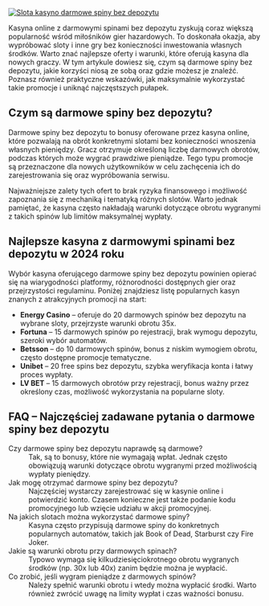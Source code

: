 [![Slota kasyno darmowe spiny bez depozytu](https://123-caf.pages.dev/gitsignup.png)](https://vrmoo.ru/Bt82HjjY)

<div>     <p>Kasyna online z darmowymi spinami bez depozytu zyskują coraz większą popularność wśród miłośników gier hazardowych. To doskonała okazja, aby wypróbować sloty i inne gry bez konieczności inwestowania własnych środków. Warto znać najlepsze oferty i warunki, które oferują kasyna dla nowych graczy. W tym artykule dowiesz się, czym są darmowe spiny bez depozytu, jakie korzyści niosą ze sobą oraz gdzie możesz je znaleźć. Poznasz również praktyczne wskazówki, jak maksymalnie wykorzystać takie promocje i uniknąć najczęstszych pułapek.</p>      <h2>Czym są darmowe spiny bez depozytu?</h2>     <p>Darmowe spiny bez depozytu to bonusy oferowane przez kasyna online, które pozwalają na obrót konkretnymi slotami bez konieczności wnoszenia własnych pieniędzy. Gracz otrzymuje określoną liczbę darmowych obrotów, podczas których może wygrać prawdziwe pieniądze. Tego typu promocje są przeznaczone dla nowych użytkowników w celu zachęcenia ich do zarejestrowania się oraz wypróbowania serwisu.</p>     <p>Najważniejsze zalety tych ofert to brak ryzyka finansowego i możliwość zapoznania się z mechaniką i tematyką różnych slotów. Warto jednak pamiętać, że kasyna często nakładają warunki dotyczące obrotu wygranymi z takich spinów lub limitów maksymalnej wypłaty.</p>      <h2>Najlepsze kasyna z darmowymi spinami bez depozytu w 2024 roku</h2>     <p>Wybór kasyna oferującego darmowe spiny bez depozytu powinien opierać się na wiarygodności platformy, różnorodności dostępnych gier oraz przejrzystości regulaminu. Poniżej znajdziesz listę popularnych kasyn znanych z atrakcyjnych promocji na start:</p>      <ul>       <li><strong>Energy Casino</strong> – oferuje do 20 darmowych spinów bez depozytu na wybrane sloty, przejrzyste warunki obrotu 35x.</li>       <li><strong>Fortuna</strong> – 15 darmowych spinów po rejestracji, brak wymogu depozytu, szeroki wybór automatów.</li>       <li><strong>Betsson</strong> – do 10 darmowych spinów, bonus z niskim wymogiem obrotu, często dostępne promocje tematyczne.</li>       <li><strong>Unibet</strong> – 20 free spins bez depozytu, szybka weryfikacja konta i łatwy proces wypłaty.</li>       <li><strong>LV BET</strong> – 15 darmowych obrotów przy rejestracji, bonus ważny przez określony czas, możliwość wykorzystania na popularne sloty.</li>     </ul>      <h2>FAQ – Najczęściej zadawane pytania o darmowe spiny bez depozytu</h2>     <dl>       <dt>Czy darmowe spiny bez depozytu naprawdę są darmowe?</dt>       <dd>Tak, są to bonusy, które nie wymagają wpłat. Jednak często obowiązują warunki dotyczące obrotu wygranymi przed możliwością wypłaty pieniędzy.</dd>        <dt>Jak mogę otrzymać darmowe spiny bez depozytu?</dt>       <dd>Najczęściej wystarczy zarejestrować się w kasynie online i potwierdzić konto. Czasem konieczne jest także podanie kodu promocyjnego lub wzięcie udziału w akcji promocyjnej.</dd>        <dt>Na jakich slotach można wykorzystać darmowe spiny?</dt>       <dd>Kasyna często przypisują darmowe spiny do konkretnych popularnych automatów, takich jak Book of Dead, Starburst czy Fire Joker.</dd>        <dt>Jakie są warunki obrotu przy darmowych spinach?</dt>       <dd>Typowo wymaga się kilkudziesięciokrotnego obrotu wygranych środków (np. 30x lub 40x) zanim będzie można je wypłacić.</dd>        <dt>Co zrobić, jeśli wygram pieniądze z darmowych spinów?</dt>       <dd>Należy spełnić warunki obrotu i wtedy można wypłacić środki. Warto również zwrócić uwagę na limity wypłat i czas ważności bonusu.</dd>     </dl>   </div>